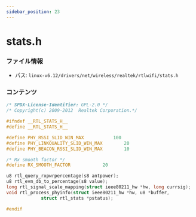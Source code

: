 ```yaml
---
sidebar_position: 23
---
```

# stats.h

### ファイル情報

- パス: `linux-v6.12/drivers/net/wireless/realtek/rtlwifi/stats.h`

### コンテンツ

```h
/* SPDX-License-Identifier: GPL-2.0 */
/* Copyright(c) 2009-2012  Realtek Corporation.*/

#ifndef __RTL_STATS_H__
#define __RTL_STATS_H__

#define	PHY_RSSI_SLID_WIN_MAX			100
#define	PHY_LINKQUALITY_SLID_WIN_MAX		20
#define	PHY_BEACON_RSSI_SLID_WIN_MAX		10

/* Rx smooth factor */
#define	RX_SMOOTH_FACTOR			20

u8 rtl_query_rxpwrpercentage(s8 antpower);
u8 rtl_evm_db_to_percentage(s8 value);
long rtl_signal_scale_mapping(struct ieee80211_hw *hw, long currsig);
void rtl_process_phyinfo(struct ieee80211_hw *hw, u8 *buffer,
			 struct rtl_stats *pstatus);

#endif

```
